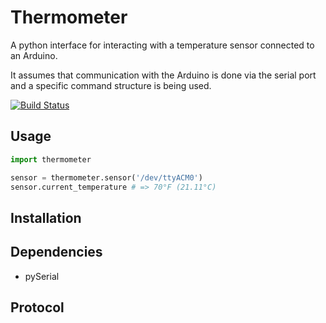 # Thermometer

A python interface for interacting with a temperature sensor connected to an Arduino.

It assumes that communication with the Arduino is done via the serial port and a specific command structure is being used.

[![Build Status](https://travis-ci.org/mguterl/thermometer.png?branch=master)](https://travis-ci.org/mguterl/thermometer)

## Usage

```python
import thermometer

sensor = thermometer.sensor('/dev/ttyACM0')
sensor.current_temperature # => 70°F (21.11°C)
```

## Installation

## Dependencies

* pySerial

## Protocol

